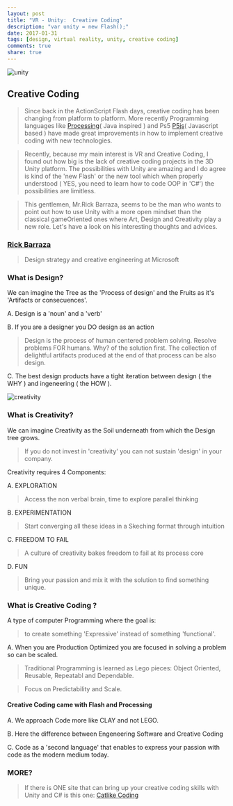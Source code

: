 ```yaml
---
layout: post
title: "VR - Unity:  Creative Coding"
description: "var unity = new Flash();"
date: 2017-01-31
tags: [design, virtual reality, unity, creative coding]
comments: true
share: true
---
```


![unity](https://cloud.githubusercontent.com/assets/17754060/22469440/6fa92b08-e7a2-11e6-93c2-4b2f661d5a2d.png)

## Creative Coding

> Since back in the ActionScript Flash days, creative coding has been changing from platform to platform.
More recently Programming languages like [Processing](https://processing.org/)( Java inspired ) and Ps5 [P5js](https://p5js.org/)( Javascript based ) have made great improvements in how to implement creative coding with new technologies.

> Recently, because my main interest is VR and Creative Coding, I found out how big is the lack of creative coding projects
in the 3D Unity platform. The possibilities with Unity are amazing and I do agree is kind of the 'new Flash' or the new tool
which when properly understood ( YES, you need to learn how to code OOP in 'C#') the possibilities are limitless.

> This gentlemen, Mr.Rick Barraza, seems to be the man who wants to point out how to use Unity with a more open mindset than the classical gameOriented ones where Art, Design and Creativity play a new role. Let's have a look on his interesting thoughts and advices.

### [Rick Barraza](http://rbarraza.com/)
> Design strategy and creative engineering at Microsoft

### What is Design?

We can imagine the Tree as the 'Process of design' and the Fruits as it's 'Artifacts or consecuences'.

A. Design is a 'noun' and a 'verb'

B. If you are a designer you DO design as an action

> Design is the process of human centered problem solving. Resolve problems FOR humans. Why? of the solution first.
> The collection of delightful artifacts produced at the end of that process can be also design.

C. The best design products have a tight iteration between design ( the WHY ) and ingeneering ( the HOW ).

![creativity](https://cloud.githubusercontent.com/assets/17754060/22469441/6fae8c2e-e7a2-11e6-81ae-9cda3b6b5416.png)

### What is Creativity?

We can imagine Creativity as the Soil underneath from which the Design tree grows.

>  If you do not invest in 'creativity' you can not sustain 'design' in your company.

Creativity requires 4 Components:

A. EXPLORATION
> Access the non verbal brain, time to explore parallel thinking

B. EXPERIMENTATION
> Start converging all these ideas in a Skeching format through intuition

C. FREEDOM TO FAIL
> A culture of creativity bakes freedom to fail at its process core

D. FUN
> Bring your passion and  mix it with the solution to find something unique.

### What is Creative Coding ?

A type of computer Programming where the goal is: 
> to create something 'Expressive' instead of something 'functional'.

A. When you are Production Optimized you are focused in solving a problem so can be scaled.

> Traditional Programming is learned as Lego pieces: Object Oriented, Reusable, Repeatabl and Dependable.

> Focus on Predictability and Scale.

#### Creative Coding came with Flash and Processing

A. We approach Code more like CLAY and not LEGO.

B. Here the difference between Engeneering Software and Creative Coding

C. Code as a 'second language' that enables to express your passion with code as the modern medium today.

### MORE?

> If there is ONE site that can bring up your creative coding skills with Unity and C# is this one:
[Catlike Coding](http://catlikecoding.com)

